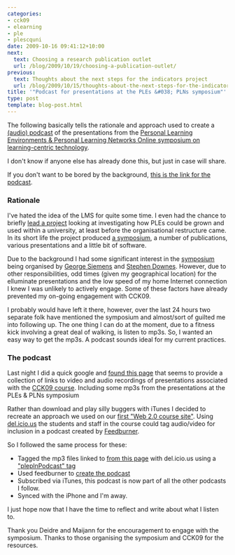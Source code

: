 ```yaml
---
categories:
- cck09
- elearning
- ple
- plescquni
date: 2009-10-16 09:41:12+10:00
next:
  text: Choosing a research publication outlet
  url: /blog/2009/10/19/choosing-a-publication-outlet/
previous:
  text: Thoughts about the next steps for the indicators project
  url: /blog/2009/10/15/thoughts-about-the-next-steps-for-the-indicators-project/
title: '"Podcast for presentations at the PLEs &#038; PLNs symposium"'
type: post
template: blog-post.html
---
```

The following basically tells the rationale and approach used to create a [(audio) podcast](http://feeds.feedburner.com/Delicious/davidj1/pleplnpodcast) of the presentations from the [Personal Learning Environments & Personal Learning Networks Online symposium on learning-centric technology](http://ltc.umanitoba.ca/blogs/ples/).

I don't know if anyone else has already done this, but just in case will share.

If you don't want to be bored by the background, [this is the link for the podcast](http://feeds.feedburner.com/Delicious/davidj1/pleplnpodcast).

### Rationale

I've hated the idea of the LMS for quite some time. I even had the chance to briefly [lead a project](http://cddu.cqu.edu.au/index.php/PLEs%40CQUni) looking at investigating how PLEs could be grown and used within a university, at least before the organisational restructure came. In its short life the project produced [a symposium](http://cddu.cqu.edu.au/index.php/Symposium_on_Personal_Learning_Environments_2008), a number of publications, various presentations and a little bit of software.

Due to the background I had some significant interest in the [symposium](http://ltc.umanitoba.ca/blogs/ples/) being organised by [George Siemens](http://www.connectivism.ca/) and [Stephen Downes](http://www.downes.ca/). However, due to other responsibilities, odd times (given my geographical location) for the elluminate presentations and the low speed of my home Internet connection I knew I was unlikely to actively engage. Some of these factors have already prevented my on-going engagement with CCK09.

I probably would have left it there, however, over the last 24 hours two separate folk have mentioned the symposium and almost/sort of guilted me into following up. The one thing I can do at the moment, due to a fitness kick involving a great deal of walking, is listen to mp3s. So, I wanted an easy way to get the mp3s. A podcast sounds ideal for my current practices.

### The podcast

Last night I did a quick google and [found this page](http://ltc.umanitoba.ca/wiki/CCK09_Recordings) that seems to provide a collection of links to video and audio recordings of presentations associated with the [CCK09 course](http://ltc.umanitoba.ca/connectivism/). Including some mp3s from the presentations at the PLEs & PLNs symposium

Rather than download and play silly buggers with iTunes I decided to recreate an approach we used on our [first "Web 2.0 course site"](http://webfuse.cqu.edu.au/Courses/EDED11448/). Using [del.icio.us](http://del.icio.us/) the students and staff in the course could tag audio/video for inclusion in a podcast created by [Feedburner](http://www.feedburner.com/).

So I followed the same process for these:

- Tagged the mp3 files linked to [from this page](http://ltc.umanitoba.ca/wiki/CCK09_Recordings) with del.icio.us using a ["pleplnPodcast" tag](http://delicious.com/davidj1/pleplnPodcast)
- Used feedburner to [create the podcast](http://feeds.feedburner.com/Delicious/davidj1/pleplnpodcast)
- Subscribed via iTunes, this podcast is now part of all the other podcasts I follow.
- Synced with the iPhone and I'm away.

I just hope now that I have the time to reflect and write about what I listen to.

Thank you Deidre and Maijann for the encouragement to engage with the symposium. Thanks to those organising the symposium and CCK09 for the resources.